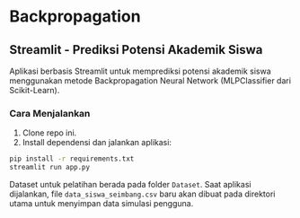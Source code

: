 # Backpropagation

## Streamlit - Prediksi Potensi Akademik Siswa

Aplikasi berbasis Streamlit untuk memprediksi potensi akademik siswa menggunakan metode Backpropagation Neural Network (MLPClassifier dari Scikit-Learn).

### Cara Menjalankan

1. Clone repo ini.
2. Install dependensi dan jalankan aplikasi:

```bash
pip install -r requirements.txt
streamlit run app.py
```

Dataset untuk pelatihan berada pada folder `Dataset`. Saat aplikasi dijalankan, file `data_siswa_seimbang.csv` baru akan dibuat pada direktori utama untuk menyimpan data simulasi pengguna.
